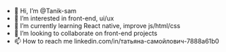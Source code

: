 - 👋 Hi, I’m @Tanik-sam
- 👀 I’m interested in front-end, ui/ux
- 🌱 I’m currently learning React native, improve js/html/css
- 💞️ I’m looking to collaborate on front-end projects
- 📫 How to reach me linkedin.com/in/татьяна-самойлович-7888a61b0

<!---
Tanik-sam/Tanik-sam is a ✨ special ✨ repository because its `README.md` (this file) appears on your GitHub profile.
You can click the Preview link to take a look at your changes.
--->
